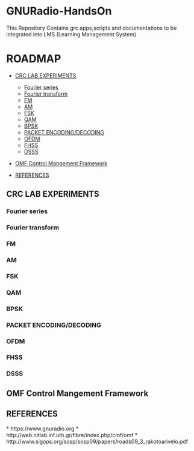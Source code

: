 # GNURadio-HandsOn

This Repository Contains grc apps,scripts and documentations to be integrated into LMS (Learning Management System)

ROADMAP
=======

*   [CRC LAB EXPERIMENTS](#CRC)

	*	[Fourier series](#FS)
	*	[Fourier transform](#FT)
	*	[FM](#FM)
	*	[AM](#AM)
	*	[FSK](#FSK)
	*	[QAM](#QAM)
	*	[BPSK](#BPSK)
	*	[PACKET ENCODING/DECODING](#PED)
	*	[OFDM](#OFDM)
	*	[FHSS](#FHSS)
	*	[DSSS](#DSSS)

*   [OMF Control Mangement Framework](#OMF)

*   [REFERENCES](#REF)




<h2 id="CRC">CRC LAB EXPERIMENTS</h2>

<h3 id="FS">Fourier series</h3>
<h3 id="FT">Fourier transform</h3>
<h3 id="FM">FM</h3>
<h3 id="AM">AM</h3>
<h3 id="FSK">FSK</h3>
<h3 id="QAM">QAM</h3>
<h3 id="BPSK">BPSK</h3>
<h3 id="PED">PACKET ENCODING/DECODING</h3>
<h3 id="OFDM">OFDM</h3>
<h3 id="FHSS">FHSS</h3>
<h3 id="DSSS">DSSS</h3>

<h2 id="OMF">OMF Control Mangement Framework</h2>
<h2 id="REF">REFERENCES</h2>
* https://www.gnuradio.org
* http://web.nitlab.inf.uth.gr/fibre/index.php/cmf/omf
* http://www.sigops.org/sosp/sosp09/papers/roads09_3_rakotoarivelo.pdf
